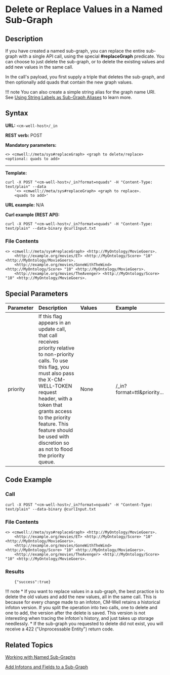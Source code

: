 # Delete or Replace Values in a Named Sub-Graph

## Description

If you have created a named sub-graph, you can replace the entire sub-graph with a single API call, using the special **#replaceGraph** predicate. You can choose to just delete the sub-graph, or to delete the existing values and add new values in the same call.

In the call's payload, you first supply a triple that deletes the sub-graph, and then optionally add quads that contain the new graph values.

!!! note
	You can also create a simple string alias for the graph name URI. See [Using String Labels as Sub-Graph Aliases](../../DeveloperGuide/DevGuide.WorkingWithNamedSub-Graphs.md#NamedGraphAliases) to learn more.

## Syntax

**URL:** ```<cm-well-host>/_in```

**REST verb:** POST

**Mandatory parameters:** 

```
<> <cmwell://meta/sys#replaceGraph> <graph to delete/replace> <optional: quads to add>
```

----------

**Template:**

```
curl -X POST "<cm-well-host>/_in?format=nquads" -H "Content-Type: text/plain" --data 
    '<> <cmwell://meta/sys#replaceGraph> <graph to replace>.
    <quads to add>'
```

**URL example:** N/A

**Curl example (REST API):**

```
curl -X POST "<cm-well-host>/_in?format=nquads" -H "Content-Type: text/plain" --data-binary @curlInput.txt
```

### File Contents

```
<> <cmwell://meta/sys#replaceGraph> <http://MyOntology/MovieGoers>. 
    <http://example.org/movies/ET> <http://MyOntology/Score> "10" <http://MyOntology/MovieGoers>.
    <http://example.org/movies/GoneWithTheWind> <http://MyOntology/Score> "10" <http://MyOntology/MovieGoers>.
    <http://example.org/movies/TheAvenger> <http://MyOntology/Score> "10" <http://MyOntology/MovieGoers>.
```

## Special Parameters

Parameter | Description&nbsp;&nbsp;&nbsp;&nbsp;&nbsp;&nbsp; | Values&nbsp;&nbsp;&nbsp;&nbsp;&nbsp;&nbsp;&nbsp;&nbsp;&nbsp;&nbsp; | Example
:----------|:-------------|:--------|:---------
priority | If this flag appears in an update call, that call receives priority relative to non-priority calls. To use this flag, you must also pass the X-CM-WELL-TOKEN request header, with a token that grants access to the priority feature. This feature should be used with discretion so as not to flood the priority queue. | None | <cm-well-host>/_in?format=ttl&priority...

## Code Example

### Call

```
curl -X POST "<cm-well-host>/_in?format=nquads" -H "Content-Type: text/plain" --data-binary @curlInput.txt
```

### File Contents

```
<> <cmwell://meta/sys#replaceGraph> <http://MyOntology/MovieGoers>. 
    <http://example.org/movies/ET> <http://MyOntology/Score> "10" <http://MyOntology/MovieGoers>.
    <http://example.org/movies/GoneWithTheWind> <http://MyOntology/Score> "10" <http://MyOntology/MovieGoers>.
    <http://example.org/movies/TheAvenger> <http://MyOntology/Score> "10" <http://MyOntology/MovieGoers>.
```

### Results

```    
    {"success":true}
```

!!! note
	* If you want to replace values in a sub-graph, the best practice is to delete the old values and add the new values, all in the same call. This is because for every change made to an infoton, CM-Well retains a historical infoton version. If you split the operation into two calls, one to delete and one to add, the version after the delete is saved. This version is not interesting when tracing the infoton's history, and just takes up storage needlessly. 
	* If the sub-graph you requested to delete did not exist, you will receive a 422 ("Unprocessable Entity") return code.

## Related Topics

[Working with Named Sub-Graphs](../../DeveloperGuide/DevGuide.WorkingWithNamedSub-Graphs.md)

[Add Infotons and Fields to a Sub-Graph](API.Update.AddInfotonsAndFieldsToSubGraph.md)

